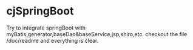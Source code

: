 # cjSpringBoot
Try to integrate springBoot with myBatis,generator,baseDao&baseService,jsp,shiro,etc.
checkout the file /doc/readme and everything is clear.
